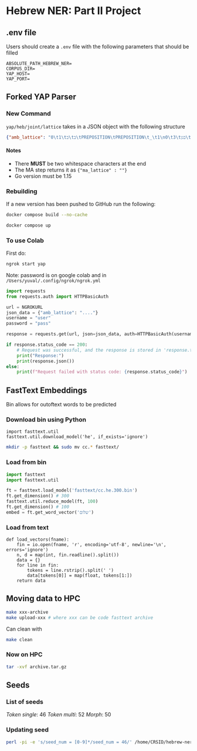 # Hebrew NER: Part II Project

## .env file

Users should create a `.env` file with the following parameters that should be filled

```config
ABSOLUTE_PATH_HEBREW_NER=
CORPUS_DIR=
YAP_HOST=
YAP_PORT=
```

## Forked YAP Parser

### New Command

`yap/heb/joint/lattice` takes in a JSON object with the following structure

```JSON
{"amb_lattice": "0\t1\tב\tב\tPREPOSITION\tPREPOSITION\t_\t1\n0\t3\tבגן\tבגן\tNNP\tNNP\tgen=M|num=S\t1\n0\t3\tבגן\tבגן\tNN\tNN\tgen=M|num=P|num=S\t1\n0\t3\tבגן\tבגן\tNN\tNN\tgen=M|num=S\t1\n0\t3\tבגן\tבגן\tNNP\tNNP\tgen=F|num=S\t1\n0\t3\tבגן\tבגן\tNNP\tNNP\tgen=F|gen=M|num=S\t1\n0\t3\tבגן\tבגן\tNNP\tNNP\t_\t1\n0\t3\tבגן\tבגן\tNN\tNN\tgen=M|num=P\t1\n0\t3\tבגן\tבגן\tNN\tNN\tgen=F|num=S\t1\n0\t3\tבגן\tבגן\tNN\tNN\tgen=F|num=P\t1\n1\t3\tגן\tגן\tNN\tNN\tgen=M|num=S\t1\n1\t3\tגן\tגן\tNNT\tNNT\tgen=M|num=S\t1\n1\t2\tה\tה\tDEF\tDEF\t_\t1\n2\t3\tגן\tגן\tNNT\tNNT\tgen=M|num=S\t1\n2\t3\tגן\tגן\tNN\tNN\tgen=M|num=S\t1\n\n"}
```

#### Notes

- There **MUST** be two whitespace characters at the end
- The MA step returns it as `{"ma_lattice" : ""}`
- Go version must be 1.15

### Rebuilding

If a new version has been pushed to GitHub run the following:

```zsh
docker compose build --no-cache
```

```zsh
docker compose up
```

### To use Colab

First do:

```sh
ngrok start yap 
```

Note: password is on google colab and in `/Users/yuval/.config/ngrok/ngrok.yml`

```Python
import requests
from requests.auth import HTTPBasicAuth

url = NGROKURL
json_data = {"amb_lattice": "...."}
username = "user"
password = "pass"

response = requests.get(url, json=json_data, auth=HTTPBasicAuth(username, password))

if response.status_code == 200:
    # Request was successful, and the response is stored in 'response.text'
    print("Response:")
    print(response.json())
else:
    print(f"Request failed with status code: {response.status_code}")
```

## FastText Embeddings

Bin allows for outoftext words to be predicted

### Download bin using Python

```Py
import fasttext.util
fasttext.util.download_model('he', if_exists='ignore')
```

```zsh
mkdir -p fasttext && sudo mv cc.* fasttext/
```

### Load from bin

```Python
import fasttext
import fasttext.util

ft = fasttext.load_model('fasttext/cc.he.300.bin')
ft.get_dimension() # 300
fasttext.util.reduce_model(ft, 100)
ft.get_dimension() # 100
embed = ft.get_word_vector('שלום')
```

### Load from text

```Py
def load_vectors(fname):
    fin = io.open(fname, 'r', encoding='utf-8', newline='\n', errors='ignore')
    n, d = map(int, fin.readline().split())
    data = {}
    for line in fin:
        tokens = line.rstrip().split(' ')
        data[tokens[0]] = map(float, tokens[1:])
    return data
```

## Moving data to HPC

```zsh
make xxx-archive
make upload-xxx # where xxx can be code fasttext archive
```

Can clean with

```zsh
make clean
```

### Now on HPC

```bash
tar -xvf archive.tar.gz
```

## Seeds

### List of seeds

*Token single*: 46
*Token multi*: 52
*Morph*: 50

### Updating seed

```bash
perl -pi -e 's/seed_num = [0-9]*/seed_num = 46/' /home/CRSID/hebrew-ner/ncrf_main.py
```

